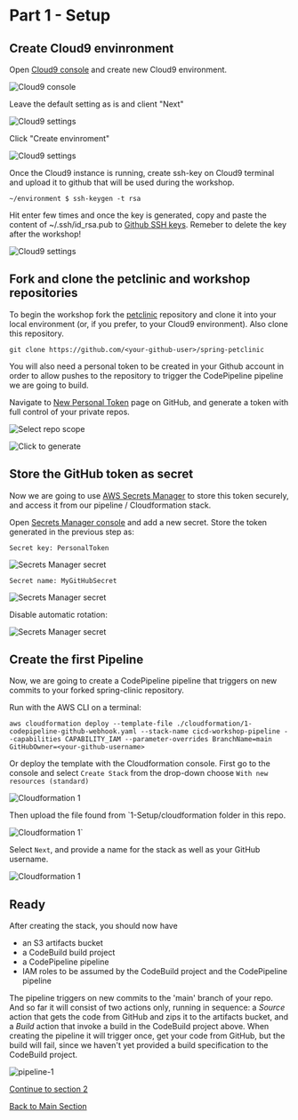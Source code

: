 # Part 1 - Setup

## Create Cloud9 envinronment

Open [Cloud9 console](https://eu-west-1.console.aws.amazon.com/cloud9) and create new Cloud9 environment.

![Cloud9 console](images/cloud9-1.png)

Leave the default setting as is and client "Next"

![Cloud9 settings](images/cloud9-2.png)

Click "Create envinroment"

![Cloud9 settings](images/cloud9-3.png)

Once the Cloud9 instance is running, create ssh-key on Cloud9 terminal and upload it to github that will be used during the workshop. 

```
~/environment $ ssh-keygen -t rsa
```

Hit enter few times and once the key is generated, copy and paste the content of ~/.ssh/id_rsa.pub to [Github SSH keys](https://github.com/settings/keys). Remeber to delete the key after the workshop!

![Cloud9 settings](images/cloud9-4.png)

## Fork and clone the petclinic and workshop repositories

To begin the workshop fork the [petclinic](https://github.com/spring-projects/spring-petclinic) repository and clone it into your local environment (or, if you prefer, to your 
Cloud9 environment). Also clone this repository. 

`git clone https://github.com/<your-github-user>/spring-petclinic`

You will also need a personal token to be created in your Github account in order to allow pushes to the repository to
trigger the CodePipeline pipeline we are going to build.

Navigate to [New Personal Token](https://github.com/settings/tokens/new) page on GitHub, and generate a token with full 
control of your private repos.

![Select repo scope](images/github-token-1.png)

![Click to generate](images/github-token-2.png)

## Store the GitHub token as secret

Now we are going to use [AWS Secrets Manager](https://aws.amazon.com/secrets-manager/) to store this token securely, and
access it from our pipeline / Cloudformation stack.

Open [Secrets Manager console](https://console.aws.amazon.com/secretsmanager/) and add a new secret. Store the token
generated in the previous step as: 

```
Secret key: PersonalToken
```

![Secrets Manager secret](images/secrets-manager-1.png)

```
Secret name: MyGitHubSecret
```

![Secrets Manager secret](images/secrets-manager-2.png)

Disable automatic rotation: 

![Secrets Manager secret](images/secrets-manager-3.png)

## Create the first Pipeline

Now, we are going to create a CodePipeline pipeline that triggers on new commits to your forked spring-clinic repository.

Run with the AWS CLI on a terminal:
```
aws cloudformation deploy --template-file ./cloudformation/1-codepipeline-github-webhook.yaml --stack-name cicd-workshop-pipeline --capabilities CAPABILITY_IAM --parameter-overrides BranchName=main GitHubOwner=<your-github-username>
```

Or deploy the template with the Cloudformation console. First go to the console and select `Create Stack` from the
drop-down choose `With new resources (standard)`

![Cloudformation 1](images/cloudformation-1.png)

Then upload the file found from `1-Setup/cloudformation folder in this repo.

![Cloudformation 1](images/cloudformation-2.png)`

Select `Next`, and provide a name for the stack as well as your GitHub username.

![Cloudformation 1](images/cloudformation-3.png)

## Ready

After creating the stack, you should now have

- an S3 artifacts bucket
- a CodeBuild build project
- a CodePipeline pipeline
- IAM roles to be assumed by the CodeBuild project and the CodePipeline pipeline

The pipeline triggers on new commits to the 'main' branch of your repo. And so far it will consist of two actions
only, running in sequence: a *Source* action that gets the code from GitHub and zips it to the artifacts bucket, and
a *Build* action that invoke a build in the CodeBuild project above.
When creating the pipeline it will trigger once, get your code from GitHub, but the build will fail, since we haven't
yet provided a build specification to the CodeBuild project.

![pipeline-1](./images/pipeline-1.png)

[Continue to section 2](../2-Build/README.md)

[Back to Main Section](../README.md)